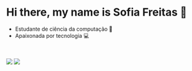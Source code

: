 <h1>Hi there, my name is Sofia Freitas 👋</h1>
<ul>
    <li> Estudante de ciência da computação 📖</li>
    <li> Apaixonada por tecnologia 💻</li>
    <br>
</ul>
<div style="display: inline_block">
<!--
    <img align="center" alt="Sofii-Js" height="30" width="40" src="https://raw.githubusercontent.com/devicons/devicon/master/icons/javascript/javascript-plain.svg">
    <img align="center" alt="Sofii-HTML" height="30" width="40" src="https://raw.githubusercontent.com/devicons/devicon/master/icons/html5/html5-original.svg">
    <img align="center" alt="Sofii-CSS" height="30" width="40" src="https://raw.githubusercontent.com/devicons/devicon/master/icons/css3/css3-original.svg"> 
-->
</div>

<h2></h2>
<div>
<a href="https://www.linkedin.com/in/sofia-freitas075/" target="_blank"><img src="https://img.shields.io/badge/-LinkedIn-%230077B5?style=for-the-badge&logo=linkedin&logoColor=white" target="_blank"></a> 
<a href = "mailto:sofiisccomp2024@gmail.com"><img src="https://img.shields.io/badge/-Gmail-%23333?style=for-the-badge&logo=gmail&logoColor=white" target="_blank"></a>
</div>

